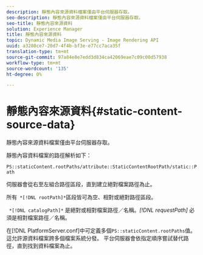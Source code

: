 ```yaml
---
description: 靜態內容來源資料檔案僅由平台伺服器存取。
seo-description: 靜態內容來源資料檔案僅由平台伺服器存取。
seo-title: 靜態內容來源資料
solution: Experience Manager
title: 靜態內容來源資料
topic: Dynamic Media Image Serving - Image Rendering API
uuid: a3280ce7-20d7-4f4b-bf3e-e77cc7aca35f
translation-type: tm+mt
source-git-commit: 97a84e8e7edd3d834ca42069eae7c09c00d57938
workflow-type: tm+mt
source-wordcount: '135'
ht-degree: 0%

---
```



# 靜態內容來源資料{#static-content-source-data}

靜態內容來源資料檔案僅由平台伺服器存取。

靜態內容資料檔案的路徑解析如下：

`PS::staticContent.rootPaths/attribute::StaticContentRootPath/static::Path`

伺服器會從右至左組合路徑區段，直到建立絕對檔案路徑為止。

所有` *[!DNL rootPath]*`區段皆可為空、相對或絕對路徑區段。

` *[!DNL catalogPath]*` 是絕對或相對檔案路徑／名稱。*[!DNL requestPath]* 必須是相對檔案路徑／名稱。

在[!DNL PlatformServer.conf]中可定義多個`PS::staticContent.rootPaths`值。 這允許源資料檔案跨多個檔案系統分發。 平台伺服器會依指定順序嘗試替代路徑，直到找到資料檔案為止。
